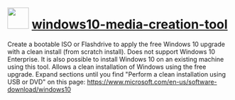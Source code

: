 # <img src="https://cdn.rawgit.com/chocolatey/chocolatey-coreteampackages/tree/master/icons/windows10-media-creation-tool.png" width="48" height="48"/> [windows10-media-creation-tool](https://chocolatey.org/packages/windows10-media-creation-tool)

Create a bootable ISO or Flashdrive to apply the free Windows 10 upgrade with a clean install (from scratch install).
Does not support Windows 10 Enterprise.
It is also possible to install Windows 10 on an existing machine using this tool.
Allows a clean installation of Windows using the free upgrade.
Expand sections until you find "Perform a clean installation using USB or DVD" on this page: https://www.microsoft.com/en-us/software-download/windows10

